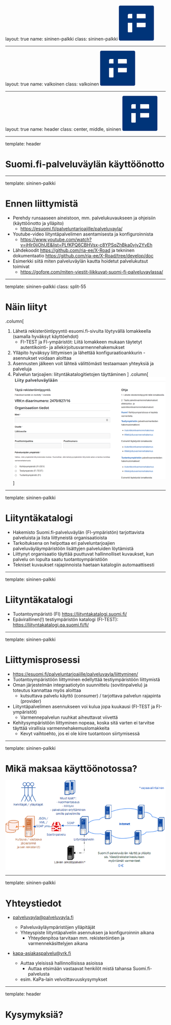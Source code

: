 layout: true
name: sininen-palkki
class: sininen-palkki
![logo](../suomifi_logo.svg)

---
layout: true
name: valkoinen
class: valkoinen
![logo](../suomifi_logo.svg)

---
layout: true
name: header
class: center, middle, sininen
![logo](../suomifi_logo.svg)

<!--DON'T TOUCH ABOVE THIS !!!!!! -->
---

template: header
# Suomi.fi-palveluväylän käyttöönotto

---

template: sininen-palkki

# Ennen liittymistä

- Perehdy runsaaseen aineistoon, mm. palvelukuvaukseen ja ohjeisiin (käyttöönotto ja ylläpito)
    - https://esuomi.fi/palveluntarjoajille/palveluvayla/   
- Youtube-video liityntäpalvelimen asentamisesta ja konfiguroinnista
    - https://www.youtube.com/watch?v=jHlr0jiOhUE&list=PLfKPQ6CBHVsx-c8YPSqZhBka0vjv2YvEh	
- Lähdekoodit https://github.com/ria-ee/X-Road ja tekninen dokumentaatio 
https://github.com/ria-ee/X-Road/tree/develop/doc
- Esimerkki siitä miten palveluväylän kautta hoidetut palvelukutsut toimivat
    - https://gofore.com/miten-viestit-liikkuvat-suomi-fi-palveluvaylassa/

---

template: sininen-palkki
class: split-55

# Näin liityt

.column[
1. Lähetä rekisteröintipyyntö esuomi.fi-sivulta löytyvällä lomakkeella (samalla hyväksyt käyttöehdot) 
    - FI-TEST ja FI-ympäristöt: Liitä lomakkeen mukaan täytetyt autentikointi- ja allekirjoitusvarmennehakemukset
2. Ylläpito hyväksyy liittymisen ja lähettää konfiguraatioankkurin - asennukset voidaan aloittaa
3. Asennusten jälkeen voit lähteä välittömästi testaamaan yhteyksiä ja palveluja
4. Palvelun tarjoajien: liityntäkatalogitietojen täyttäminen 
]
.column[![](../images/liity.png)]


---

template: sininen-palkki

# Liityntäkatalogi

- Hakemisto Suomi.fi-palveluväylän (FI-ympäristön) tarjottavista palveluista ja lista liittyneistä organisaatioista
- Tarkoituksena on helpottaa eri palveluntarjoajien palveluväyläympäristöön lisättyjen palveluiden löytämistä 
- Liittynyt organisaatio täyttää puuttuvat hallinnolliset kuvaukset, kun palvelu on lopulta saatu tuotantoympäristöön 
- Tekniset kuvaukset rajapinnoista haetaan katalogiin automaattisesti

---

template: sininen-palkki

# Liityntäkatalogi 

- Tuotantoympäristö (FI) https://liityntakatalogi.suomi.fi/ 
- Epävirallinen(!) testiympäristön katalogi (FI-TEST): https://liityntakatalogi.qa.suomi.fi/fi/ 

---

template: sininen-palkki

# Liittymisprosessi

- https://esuomi.fi/palveluntarjoajille/palveluvayla/liittyminen/
- Tuotantoympäristöön liittyminen edellyttää testiympäristöön liittymistä 
- Oman järjestelmän integraatiotyön suunnittelu (sovitinpalvelu) ja toteutus kannattaa myös aloittaa 
    - kutsuttava palvelu käyttö (consumer) / tarjottava palvelun rajapinta (provider)
- Liityntäpalvelimen asennukseen voi kulua jopa kuukausi (FI-TEST ja FI-ympäristöt)
    - Varmennepalvelun ruuhkat aiheuttavat viivettä 
- Kehitysympäristöön liittyminen nopeaa, koska sitä varten ei tarvitse täyttää virallisia varmennehakemuslomakkeita
    - Kevyt vaihtoehto, jos ei ole kiire tuotantoon siirtymisessä

---

template: sininen-palkki

# Mikä maksaa käyttöönotossa?

![](../images/kustannukset.png)

---
template: sininen-palkki

# Yhteystiedot
  
- palveluvayla@palveluvayla.fi 
    - Palveluväyläympäristöjen ylläpitäjät
    - Yhteyspiste liityntäpalvelin asennuksen ja konfiguroinnin aikana 
        - Yhteydenpitoa tarvitaan mm. rekisteröintien ja varmennekäsittelyjen aikana 

- kapa-asiakaspalvelu@vrk.fi 
    - Auttaa yleisissä hallinnollisissa asioissa
      - Auttaa etsimään vastaavat henkilöt mistä tahansa Suomi.fi-palvelusta
    - esim. KaPa-lain velvoittavuuskysymykset
        
---
template: header

# Kysymyksiä?
